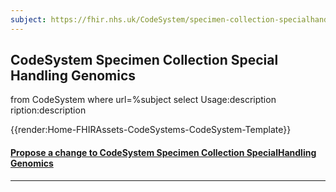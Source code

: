 ```yaml
---
subject: https://fhir.nhs.uk/CodeSystem/specimen-collection-specialhandling-genomics
---
```


## CodeSystem Specimen Collection Special Handling Genomics
<fql>
from
	CodeSystem
	where
   url=%subject
select
	Usage:description
</fql>ription:description


{{render:Home-FHIRAssets-CodeSystems-CodeSystem-Template}}

<div id="Feedback" class="tabcontent">
<h4><a href='https://simplifier.net/NHS-Digital-FHIR-Genomics-Implementation-Guide/specimen-collection-specialhandling-genomics/~issues?level=File' target="_blank">Propose a change to CodeSystem Specimen Collection SpecialHandling Genomics </a></h4>

</div>

---
